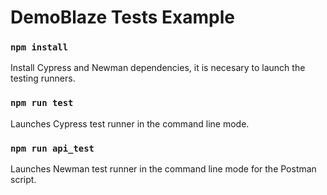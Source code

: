 # DemoBlaze Tests Example

### `npm install`
Install Cypress and Newman dependencies, it is necesary to launch the testing runners.

### `npm run test`
Launches Cypress test runner in the command line mode.

### `npm run api_test`
Launches Newman test runner in the command line mode for the Postman script.

